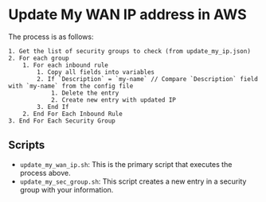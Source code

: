 # Update My WAN IP address in AWS

The process is as follows:

    1. Get the list of security groups to check (from update_my_ip.json)
    2. For each group
        1. For each inbound rule
            1. Copy all fields into variables
            2. If `Description` = `my-name` // Compare `Description` field with `my-name` from the config file
                1. Delete the entry
                2. Create new entry with updated IP
            3. End If
        2. End For Each Inbound Rule
    3. End For Each Security Group

## Scripts

- `update_my_wan_ip.sh`: This is the primary script that executes the process above.
- `update_my_sec_group.sh`: This script creates a new entry in a security group with your information.